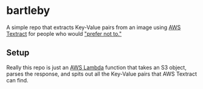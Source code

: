 # bartleby

A simple repo that extracts Key-Value pairs from an image using [AWS Textract](https://console.aws.amazon.com/textract/home?region=us-east-1#/) for people who would ["prefer not to."](http://www.gutenberg.org/cache/epub/11231/pg11231.html)

## Setup

Really this repo is just an [AWS Lambda](https://aws.amazon.com/lambda/) function that takes an S3 object, parses the response, and spits out all the Key-Value pairs that AWS Textract can find.